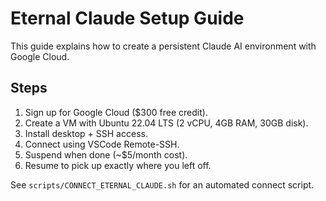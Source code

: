 # Eternal Claude Setup Guide

This guide explains how to create a persistent Claude AI environment with Google Cloud.

## Steps

1. Sign up for Google Cloud ($300 free credit).
2. Create a VM with Ubuntu 22.04 LTS (2 vCPU, 4GB RAM, 30GB disk).
3. Install desktop + SSH access.
4. Connect using VSCode Remote-SSH.
5. Suspend when done (~$5/month cost).
6. Resume to pick up exactly where you left off.

See `scripts/CONNECT_ETERNAL_CLAUDE.sh` for an automated connect script.

